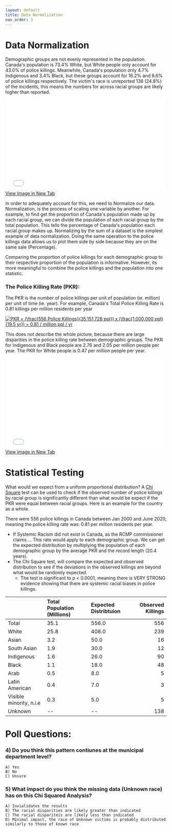 ```yaml
---
layout: default
title: Data Normalization
nav_order: 3
---
```

# Data Normalization

Demographic groups are not evenly represented in the population.  Canada's population is 73.4% White, but White people only account for 43.0% of police killings.  Meanwhile, Canada's population only 4.7% Indigenous and 3.4% Black, but these groups account for 16.2% and 8.6% of police killings respectively.  The victim's race is unreported 138 (24.8%) of the incidents, this means the numbers for across racial groups are likely higher than reported.

<div style="overflow: hidden;
  padding-top: 56.25%;
  position: relative">
  <iframe src="CA_Race_Proportional.png" title="Processes" scrolling="no" frameborder="0"
    style="border: 0;
   height: 100%;
   left: 0;
   position: absolute;
   top: 0;
   width: 100%;">
   <p>Your browser does not support iframes.</p>
 </iframe>
</div>
<a href="CA_Race_Proportional.png" target="_blank">View Image in New Tab</a>

In order to adequately account for this, we need to Normalize our data.  Normalization, is the process of scaling one variable by another.  For example, to find get the proportion of Canada's population made up by each racial group, we can divide the population of each racial group by the total population.  This tells the percentage of Canada's population each racial group makes up.  Normalizing by the sum of a dataset is the simplest example of data normalization.  Doing the same operation to the police killings data allows us to plot them side by side because they are on the same sale (Percentage).

Comparing the proportion of police killings for each demographic group to their respective proportion of the population is informative.  However, its more meaningful to combine the police killings and the population into one statistic.

### The Police Killing Rate (PKR):
The PKR is the number of police killings per unit of population (ie. million) per unit of time (ie. year).  For example, Canada's Total Police Killing Rate is 0.81 killings per million residents per year


<a href="https://www.codecogs.com/eqnedit.php?latex=PKR&space;=&space;(\frac{556&space;Police&space;Killings}{35,151,728&space;ppl})&space;x&space;(\frac{1,000,000&space;ppl}{19.5&space;yr})&space;=&space;0.81&space;/&space;million&space;ppl&space;/&space;yr" target="_blank"><img src="https://latex.codecogs.com/gif.latex?PKR&space;=&space;(\frac{556&space;Police&space;Killings}{35,151,728&space;ppl})&space;x&space;(\frac{1,000,000&space;ppl}{19.5&space;yr})&space;=&space;0.81&space;/&space;million&space;ppl&space;/&space;yr" title="PKR = (\frac{556 Police Killings}{35,151,728 ppl}) x (\frac{1,000,000 ppl}{19.5 yr}) = 0.81 / million ppl / yr" /></a>


This does not describe the whole picture, because there are large disparities in the police killing rate between demographic groups.  The PKR for Indigenous and Black people are 2.76 and 2.05 per million people per year.  The PKR for White people is 0.47 per million people per year.


<div style="overflow: hidden;
  padding-top: 56.25%;
  position: relative">
  <iframe src="CA_Race_Normalized.png" title="Processes" scrolling="no" frameborder="0"
    style="border: 0;
   height: 100%;
   left: 0;
   position: absolute;
   top: 0;
   width: 100%;">
   <p>Your browser does not support iframes.</p>
 </iframe>
</div>
<a href="CA_Race_Normalized.png" target="_blank">View Image in New Tab</a>




# Statistical Testing

What would we expect from a uniform proportional distribution?  A [Chi Square](https://www.youtube.com/watch?v=2QeDRsxSF9M) test can be used to check if the observed number of police killings by racial group is significantly different than what would be expect if the PKR were equal between racial groups.  Here is an example for the country as a whole.

There were 556 police killings in Canada between Jan 2000 and June 2020, meaning the police killing rate was: 0.81 per million residents per year.
  * If Systemic Racism did not exist in Canada, as the RCMP commissioner claims ... This rate would apply to each demographic group. We can get the expected distribution by multiplying the population of each demographic group by the average PKR and the record length (20.4 years).
  * The Chi Square test, will compare the expected and observed distribution to see if the deviations in the observed killings are beyond what would be randomly expected.
    * The test is significant to p < 0.0001, meaning there is VERY STRONG evidence showing that there are systemic racial biases in police killings.


|                         | Total Population (Millions)   | Expected Distribtuion   |   Observed Killings |
|:------------------------|:------------------------------|:------------------------|--------------------:|
| Total                   | 35.1                          | 556.0                   |                 556 |
| White                   | 25.8                          | 408.0                   |                 239 |
| Asian                   | 3.2                           | 50.0                    |                  16 |
| South Asian             | 1.9                           | 30.0                    |                  12 |
| Indigenous              | 1.6                           | 26.0                    |                  90 |
| Black                   | 1.1                           | 18.0                    |                  48 |
| Arab                    | 0.5                           | 8.0                     |                   5 |
| Latin American          | 0.4                           | 7.0                     |                   3 |
| Visible minority, n.i.e | 0.3                           | 5.0                     |                   5 |
| Unknown                 | --                            | --                      |                 138 |


# Poll Questions:

### 4) Do you think this pattern contiunes at the municipal department level?
    A) Yes
    B) No
    C) Unsure
    

### 5) What impact do you think the missing data (Unknown race) has on this Chi Squared Analysis?
    A) Invialidates the results
    B) The racial disparities are likely greater than indicated
    C) The racial dispariteis are likely less than indicated
    D) Minimal impact, the race of Unknown victims is probably distributed similarly to those of known race